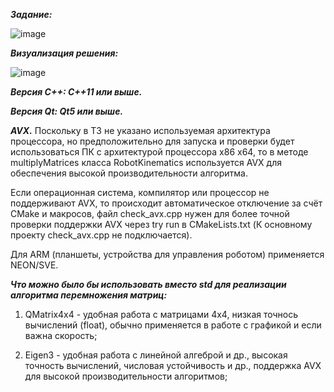 **_Задание:_**


![image](https://github.com/user-attachments/assets/a30e8fc7-fad3-4bc1-9b5a-1a9ab8d34892)




**_Визуализация решения:_**


![image](https://github.com/user-attachments/assets/0a12df95-691d-412b-9baa-a596643437bd)




**_Версия С++: C++11 или выше._**

**_Версия Qt: Qt5 или выше._**


**_AVX._**
Поскольку в ТЗ не указано используемая архитектура процессора, но предположительно для запуска и проверки будет использоваться ПК с архитектурой процессора x86 x64, то в методе multiplyMatrices класса RobotKinematics используется AVX для обеспечения высокой производительности алгоритма.

Если операционная система, компилятор или процессор не поддерживают AVX, то происходит автоматическое отключение за счёт CMake и макросов, файл check_avx.cpp нужен для более точной проверки поддержки AVX через try run в CMakeLists.txt (К основному проекту check_avx.cpp не подключается).

Для ARM (планшеты, устройства для управления роботом) применяется NEON/SVE.


**_Что можно было бы использовать вместо std для реализации алгоритма перемножения матриц:_**
1. QMatrix4x4 - удобная работа с матрицами 4x4, низкая точнось вычислений (float), обычно применяется в работе с графикой и если важна скорость;

2. Eigen3 - удобная работа с линейной алгеброй и др., высокая точность вычислений, числовая устойчивость и др., поддержка AVX для высокой производительности алгоритмов;

